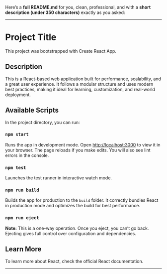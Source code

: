 Here’s a **full README.md** for you, clean, professional, and with a **short description (under 350 characters)** exactly as you asked:

---

# Project Title

This project was bootstrapped with Create React App.

## Description

This is a React-based web application built for performance, scalability, and a great user experience. It follows a modular structure and uses modern best practices, making it ideal for learning, customization, and real-world deployment.

## Available Scripts

In the project directory, you can run:

### `npm start`

Runs the app in development mode.
Open [http://localhost:3000](http://localhost:3000) to view it in your browser.
The page reloads if you make edits. You will also see lint errors in the console.

### `npm test`

Launches the test runner in interactive watch mode.

### `npm run build`

Builds the app for production to the `build` folder.
It correctly bundles React in production mode and optimizes the build for best performance.

### `npm run eject`

**Note:** This is a one-way operation. Once you eject, you can’t go back.
Ejecting gives full control over configuration and dependencies.

## Learn More

To learn more about React, check the official React documentation.

---
